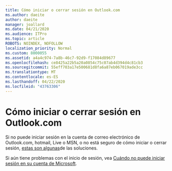 ```yaml
---
title: Cómo iniciar o cerrar sesión en Outlook.com
ms.author: daeite
author: daeite
manager: joallard
ms.date: 04/21/2020
ms.audience: ITPro
ms.topic: article
ROBOTS: NOINDEX, NOFOLLOW
localization_priority: Normal
ms.custom: 8000055
ms.assetid: a4a4c974-7a8b-46c7-92d9-f17084d89677
ms.openlocfilehash: ce8425a22b5a20a0854c75c07ab4d394d4c81cb3
ms.sourcegitcommit: 55eff703a17e500681d8fa6a87eb067019ade3cc
ms.translationtype: MT
ms.contentlocale: es-ES
ms.lasthandoff: 04/22/2020
ms.locfileid: "43763306"
---
```

# <a name="how-to-sign-in-to-or-out-of-outlookcom"></a>Cómo iniciar o cerrar sesión en Outlook.com

Si no puede iniciar sesión en la cuenta de correo electrónico de Outlook.com, hotmail, Live o MSN, o no está seguro de cómo iniciar o cerrar sesión, [estas son algunas](https://go.microsoft.com/fwlink/p/?linkid=2005840)de las soluciones.
  
Si aún tiene problemas con el inicio de sesión, vea [Cuándo no puede iniciar sesión en su cuenta de Microsoft](https://go.microsoft.com/fwlink/p/?linkid=837479).